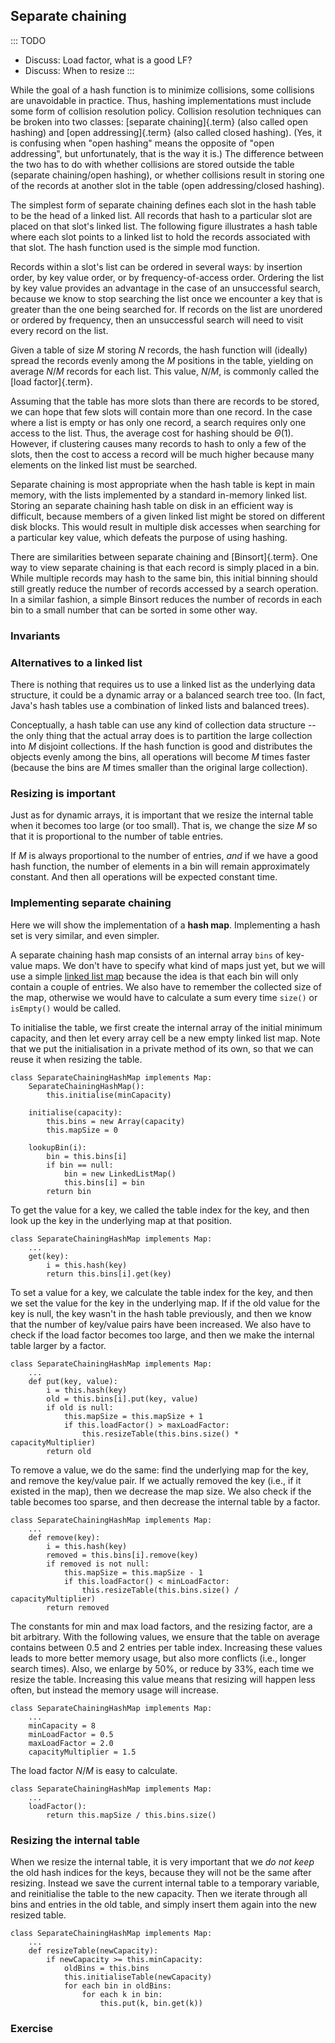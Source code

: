 
## Separate chaining

::: TODO
- Discuss: Load factor, what is a good LF?
- Discuss: When to resize
:::

While the goal of a hash function is to minimize collisions, some
collisions are unavoidable in practice. Thus, hashing implementations
must include some form of collision resolution policy. Collision
resolution techniques can be broken into two classes:
[separate chaining]{.term} (also called open hashing) and
[open addressing]{.term} (also called closed hashing).
(Yes, it is confusing when "open hashing" means the opposite
of "open addressing", but unfortunately, that is the way it is.)
The difference between the two has to do with whether collisions
are stored outside the table (separate chaining/open hashing), or
whether collisions result in storing one of the records at another slot
in the table (open addressing/closed hashing).

The simplest form of separate chaining defines each slot in the hash
table to be the head of a linked list. All records that hash to a
particular slot are placed on that slot's linked list. The following
figure illustrates a hash table where each slot points to a linked list
to hold the records associated with that slot. The hash function used is
the simple mod function.

<inlineav id="openhashCON" src="Hashing/openhashCON.js" name="Hashing/openhashCON" links="Hashing/openhashCON.css" static/>

Records within a slot's list can be ordered in several ways: by
insertion order, by key value order, or by frequency-of-access order.
Ordering the list by key value provides an advantage in the case of an
unsuccessful search, because we know to stop searching the list once we
encounter a key that is greater than the one being searched for. If
records on the list are unordered or ordered by frequency, then an
unsuccessful search will need to visit every record on the list.

Given a table of size $M$ storing $N$ records, the hash function will
(ideally) spread the records evenly among the $M$ positions in the
table, yielding on average $N/M$ records for each list. This value,
$N/M$, is commonly called the [load factor]{.term}.

Assuming that the table has more slots than there are records to be
stored, we can hope that few slots will contain more than one record. In
the case where a list is empty or has only one record, a search requires
only one access to the list. Thus, the average cost for hashing should
be $\Theta(1)$. However, if clustering causes many records to hash to
only a few of the slots, then the cost to access a record will be much
higher because many elements on the linked list must be searched.

Separate chaining is most appropriate when the hash table is kept in
main memory, with the lists implemented by a standard in-memory linked
list. Storing an separate chaining hash table on disk in an efficient
way is difficult, because members of a given linked list might be stored
on different disk blocks. This would result in multiple disk accesses
when searching for a particular key value, which defeats the purpose of
using hashing.

There are similarities between separate chaining and
[Binsort]{.term}. One way to view separate
chaining is that each record is simply placed in a bin. While multiple
records may hash to the same bin, this initial binning should still
greatly reduce the number of records accessed by a search operation. In
a similar fashion, a simple Binsort reduces the number of records in
each bin to a small number that can be sorted in some other way.

### Invariants



### Alternatives to a linked list

There is nothing that requires us to use a linked list as the underlying
data structure, it could be a dynamic array or a balanced search tree
too. (In fact, Java's hash tables use a combination of linked lists
and balanced trees).

Conceptually, a hash table can use any kind of collection data structure
-- the only thing that the actual array does is to partition the large
collection into $M$ disjoint collections. If the hash function is good
and distributes the objects evenly among the bins, all operations will
become $M$ times faster (because the bins are $M$ times smaller than the
original large collection).

### Resizing is important

Just as for dynamic arrays, it is important that we resize the internal
table when it becomes too large (or too small). That is, we change the
size $M$ so that it is proportional to the number of table entries.

If $M$ is always proportional to the number of entries, *and* if we have
a good hash function, the number of elements in a bin will remain
approximately constant. And then all operations will be expected
constant time.

### Implementing separate chaining

Here we will show the implementation of a **hash map**. Implementing a
hash set is very similar, and even simpler.

A separate chaining hash map consists of an internal array `bins` of key-value
maps. We don't have to specify what kind of maps just yet, but we will
use a simple [linked list map](#implementing-maps-using-lists)
because the idea is that each bin will only contain a couple
of entries. We also have to remember the collected size of the map,
otherwise we would have to calculate a sum every time `size()` or
`isEmpty()` would be called.

To initialise the table, we first create the internal array of the
initial minimum capacity, and then let every array cell be a new empty
linked list map. Note that we put the initialisation in a private method
of its own, so that we can reuse it when resizing the table.

    class SeparateChainingHashMap implements Map:
        SeparateChainingHashMap():
            this.initialise(minCapacity)

        initialise(capacity):
            this.bins = new Array(capacity)
            this.mapSize = 0

        lookupBin(i):
            bin = this.bins[i]
            if bin == null:
                bin = new LinkedListMap()
                this.bins[i] = bin
            return bin

To get the value for a key, we called the table index for the key, and
then look up the key in the underlying map at that position.

    class SeparateChainingHashMap implements Map:
        ...
        get(key):
            i = this.hash(key)
            return this.bins[i].get(key)


To set a value for a key, we calculate the table index for the key, and
then we set the value for the key in the underlying map. If if the old
value for the key is null, the key wasn't in the hash table previously,
and then we know that the number of key/value pairs have been increased.
We also have to check if the load factor becomes too large, and then we
make the internal table larger by a factor.

    class SeparateChainingHashMap implements Map:
        ...
        def put(key, value):
            i = this.hash(key)
            old = this.bins[i].put(key, value)
            if old is null:
                this.mapSize = this.mapSize + 1
                if this.loadFactor() > maxLoadFactor:
                    this.resizeTable(this.bins.size() * capacityMultiplier)
            return old

To remove a value, we do the same: find the underlying map for the key,
and remove the key/value pair. If we actually removed the key (i.e., if
it existed in the map), then we decrease the map size. We also check if
the table becomes too sparse, and then decrease the internal table by a
factor.

    class SeparateChainingHashMap implements Map:
        ...
        def remove(key):
            i = this.hash(key)
            removed = this.bins[i].remove(key)
            if removed is not null:
                this.mapSize = this.mapSize - 1
                if this.loadFactor() < minLoadFactor:
                    this.resizeTable(this.bins.size() / capacityMultiplier)
            return removed

The constants for min and max load factors, and the resizing factor, are
a bit arbitrary. With the following values, we ensure that the table on
average contains between 0.5 and 2 entries per table index. Increasing
these values leads to more better memory usage, but also more conflicts
(i.e., longer search times). Also, we enlarge by 50%, or reduce by 33%,
each time we resize the table. Increasing this value means that resizing
will happen less often, but instead the memory usage will increase.

    class SeparateChainingHashMap implements Map:
        ...
        minCapacity = 8
        minLoadFactor = 0.5
        maxLoadFactor = 2.0
        capacityMultiplier = 1.5

The load factor $N/M$ is easy to calculate.

    class SeparateChainingHashMap implements Map:
        ...
        loadFactor():
            return this.mapSize / this.bins.size()


### Resizing the internal table

When we resize the internal table, it is very important that we *do not
keep* the old hash indices for the keys, because they will not be the
same after resizing. Instead we save the current internal table to a
temporary variable, and reinitialise the table to the new capacity. Then
we iterate through all bins and entries in the old table, and simply
insert them again into the new resized table.

    class SeparateChainingHashMap implements Map:
        ...
        def resizeTable(newCapacity):
            if newCapacity >= this.minCapacity:
                oldBins = this.bins
                this.initialiseTable(newCapacity)
                for each bin in oldBins:
                    for each k in bin:
                        this.put(k, bin.get(k))


### Exercise

<avembed id="OpenHashPRO" src="Hashing/OpenHashPRO.html" type="ka" name="Separate Chaining Proficiency Exercise"/>

